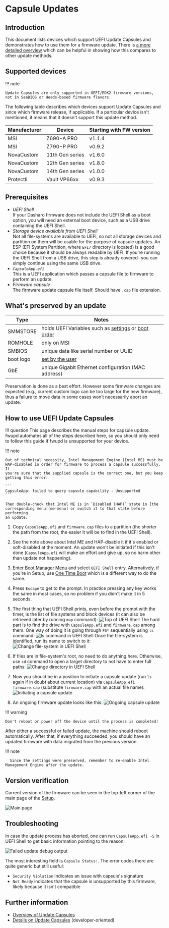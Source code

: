 # Capsule Updates

## Introduction

This document lists devices which support UEFI Update Capsules and
demonstrates how to use them for a firmware update.  There is [a more detailed
overview](../kb/capsule-updates-overview.md) which can be helpful in showing how
this compares to other update methods.

## Supported devices

!!! note

    Update Capsules are only supported in UEFI/EDK2 firmware versions,
    not in SeaBIOS or Heads-based firmware flavors.

The following table describes which devices support Update Capsules
and since which firmware release, if applicable.  If a particular device isn't
mentioned, it means that it doesn't support this update method.

| Manufacturer |     Device      | Starting with FW version |
| ------------ | --------------- | ------------------------ |
| MSI          | Z690-A PRO      | v1.1.4                   |
| MSI          | Z790-P PRO      | v0.9.2                   |
| NovaCustom   | 11th Gen series | v1.6.0                   |
| NovaCustom   | 12th Gen series | v1.8.0                   |
| NovaCustom   | 14th Gen series | v1.0.0                   |
| Protectli    | Vault VP66xx    | v0.9.3                   |

## Prerequisites

* _UEFI Shell_<br>
If your Dasharo firmware does not include the UEFI Shell as a boot option, you will
need an external boot device, such as a USB drive containing the UEFI Shell.
* _Storage device available from UEFI Shell_<br>
  Not all file-systems are available to UEFI, so not all storage devices and
  partition on them will be usable for the purpose of capsule updates.  An
  ESP (EFI System Partition, where `EFI/` directory is located) is a good choice
  because it should be always readable by UEFI.
  If you’re running the UEFI Shell from a USB drive, this step is already 
  covered- you can simply continue using the same USB drive.
* _`CapsuleApp.efi`_<br>
  This is a UEFI application which passes a capsule file to firmware to perform
  an update.
* _Firmware capsule_<br>
  The firmware update capsule file itself.  Should have `.cap` file extension.

## What's preserved by an update

| Type         | Notes                                      |
| ---          | ---                                        |
| SMMSTORE     | holds UEFI Variables such as [settings](../dasharo-menu-docs/dasharo-system-features.md) or [boot order](../dasharo-menu-docs/boot-maintenance-mgr.md)                  |
| ROMHOLE      | only on MSI                                |
| SMBIOS       | unique data like serial number or UUID     |
| boot logo    | [set by the user](logo-customization.md)   |
| GbE          | unique Gigabit Ethernet configuration (MAC address)  |

Preservation is done as a best effort. However some
 firmware changes are expected (e.g., current custom
 logo can be too large for the new firmware), thus a
 failure to move data in some cases won’t necessarily
 abort an update.

## How to use UEFI Update Capsules

!!! question
    This page describes the manual steps for capsule update. fwupd automates
    all of the steps described here, so you should only need to follow this
    guide if fwupd is unsupported for your device.

!!! note

    Out of technical necessity, Intel Management Engine (Intel ME) must be
    HAP-disabled in order for firmware to process a capsule successfully.  If
    you're sure that the supplied capsule is the correct one, but you keep
    getting this error:

    ```
    CapsuleApp: failed to query capsule capability - Unsupported
    ```

    Then double-check that Intel ME is in `Disabled (HAP)` state in [the
    corresponding menu][me-menu] or switch it to that state before performing
    an update.

1. Copy `CapsuleApp.efi` and `firmware.cap` files to a partition (the shorter
   the path from the root, the easier it will be to find in the UEFI Shell).

2. See the note above about Intel ME and HAP-disable it if it's enabled or
   soft-disabled at the moment.  An update won't be initiated if this isn't
   done (`CapsuleApp.efi` will make an effort and give up, so no harm other than
   update not happening).

3. Enter [Boot Manager Menu][bmm] and select `UEFI Shell` entry.  Alternatively,
   if you're in Setup, use [One Time Boot][otb] which is a different way to do
   the same.

4. Press `Escape` to get to the prompt.  In practice pressing any key works the
   same in most cases, so no problem if you didn't make it in 5 seconds.

5. The first thing that UEFI Shell prints, even before the prompt with the
   timer, is the list of file systems and block devices (it can also be
   retrieved later by running `map` command):
   ![Top of UEFI Shell](../images/uefi-shell-top.png)
   The hard part is to find the drive with `CapsuleApp.efi` and `firmware.cap`
   among them. One way of doing it is going through `FS*` sequentially using
   `ls` command:
   ![ls command in UEFI Shell](../images/uefi-shell-ls.png)
   Once the file-system is identified, run its name to switch to it:
   ![Change file-system in UEFI Shell](../images/uefi-shell-cd-fs.png)

6. If files are in file-system's root, no need to do anything here.  Otherwise,
   use `cd` command to open a target directory to not have to enter full paths:
   ![Change directory in UEFI Shell](../images/uefi-shell-cd-dir.png)

7. Now you should be in a position to initiate a capsule update (run `ls` again
   if in doubt about current location) via `CapsuleApp.efi
   firmware.cap` (substitute `firmware.cap` with an actual file name):
   ![Initiating a capsule update](../images/uefi-shell-capsule-app-posting.png)

8. An ongoing firmware update looks like this:
   ![Ongoing capsule update](../images/uefi-capsule-update.png)

!!! warning

    Don't reboot or power off the device until the process is completed!

After either a successful or failed update, the machine should reboot
 automatically. After that, if everything succeeded, you should have an
 updated firmware with data migrated from the previous version.

!!! note

      Since the settings were preserved, remember to re-enable Intel Management Engine after the update.

[me-menu]: ../dasharo-menu-docs/dasharo-system-features.md#intel-management-engine-options
[bmm]: ../dasharo-menu-docs/overview.md#boot-manager-menu
[otb]: ../dasharo-menu-docs/overview.md#one-time-boot

## Version verification

Current version of the firmware can be seen in the top-left corner of the main
page of the [Setup][main-page].

![Main page](../images/menus/main_page.jpeg)

[main-page]: ../dasharo-menu-docs/overview.md#main-page

## Troubleshooting

In case the update process has aborted, one can run `CapsuleApp.efi -S` in UEFI
Shell to get basic information pointing to the reason:

![Failed update debug output](../images/uefi-capsule-update-not-ready.png)

The most interesting field is `Capsule Status:`.  The error codes there are
quite generic but still useful:

* `Security Violation` indicates an issue with capsule's signature
* `Not Ready` indicates that the capsule is unsupported by this firmware, likely
  because it isn't compatible

## Further information

* [Overview of Update Capsules](../kb/capsule-updates-overview.md)
* [Details on Update Capsules](../kb/edk2-capsule-updates.md)
  (developer-oriented)
